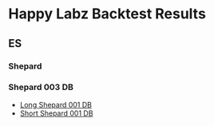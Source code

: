 # Happy Labz Backtest Results

## ES

### Shepard

### Shepard 003 DB

- [Long Shepard 001 DB](LongShepard003DB_ES_830-1130.md)
- [Short Shepard 001 DB](ShortShepard003DB_ES_830-1130.md)